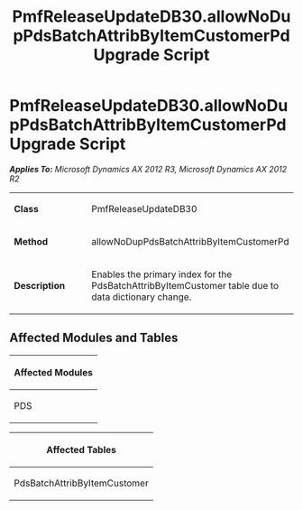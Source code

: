﻿---
title: PmfReleaseUpdateDB30.allowNoDupPdsBatchAttribByItemCustomerPd Upgrade Script
TOCTitle: PmfReleaseUpdateDB30.allowNoDupPdsBatchAttribByItemCustomerPd Upgrade Script
ms:assetid: 61b1ec33-61f3-2eaa-a93d-ffaee35231ca
ms:mtpsurl: https://msdn.microsoft.com/en-us/library/JJ719102(v=AX.60)
ms:contentKeyID: 49708642
ms.date: 05/18/2015
mtps_version: v=AX.60
---

# PmfReleaseUpdateDB30.allowNoDupPdsBatchAttribByItemCustomerPd Upgrade Script 


_**Applies To:** Microsoft Dynamics AX 2012 R3, Microsoft Dynamics AX 2012 R2_

<table>
<colgroup>
<col style="width: 50%" />
<col style="width: 50%" />
</colgroup>
<tbody>
<tr class="odd">
<td><p><strong>Class</strong></p></td>
<td><p>PmfReleaseUpdateDB30</p></td>
</tr>
<tr class="even">
<td><p><strong>Method</strong></p></td>
<td><p>allowNoDupPdsBatchAttribByItemCustomerPd</p></td>
</tr>
<tr class="odd">
<td><p><strong>Description</strong></p></td>
<td><p>Enables the primary index for the PdsBatchAttribByItemCustomer table due to data dictionary change.</p></td>
</tr>
</tbody>
</table>


## Affected Modules and Tables

<table>
<colgroup>
<col style="width: 100%" />
</colgroup>
<thead>
<tr class="header">
<th><p>Affected Modules</p></th>
</tr>
</thead>
<tbody>
<tr class="odd">
<td><p>PDS</p></td>
</tr>
</tbody>
</table>


<table>
<colgroup>
<col style="width: 100%" />
</colgroup>
<thead>
<tr class="header">
<th><p>Affected Tables</p></th>
</tr>
</thead>
<tbody>
<tr class="odd">
<td><p>PdsBatchAttribByItemCustomer</p></td>
</tr>
</tbody>
</table>

  


